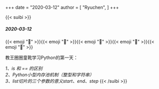 +++
date = "2020-03-12"
author = [
    "Ryuchen",
]
+++

{{< suibi >}}
    <h5>2020-03-12</h5>
    {{< emoji ":scroll:" >}}{{< emoji ":scroll:" >}}{{< emoji ":scroll:" >}}{{< emoji ":scroll:" >}}{{< emoji ":scroll:" >}}
    <p>教王圈圈童靴学习Python的第一天：</p>
    <em>1、is 和 == 的区别</em><br/>
    <em>2、Python小型内存池机制（整型和字符串）</em><br/>
    <em>3、list切片的三个参数的意义start、end、step</em>
{{< /suibi >}}